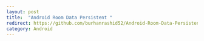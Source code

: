 ```yaml
---
layout: post
title:  "Android Room Data Persistent "
redirect: https://github.com/burhanrashid52/Android-Room-Data-Persistent
category: Android
---
```

